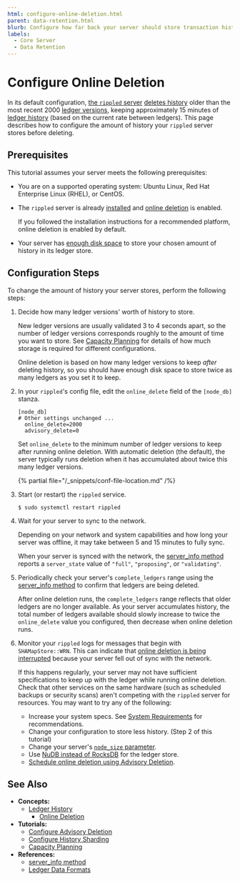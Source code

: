 ```yaml
---
html: configure-online-deletion.html
parent: data-retention.html
blurb: Configure how far back your server should store transaction history.
labels:
  - Core Server
  - Data Retention
---
```

# Configure Online Deletion

In its default configuration, [the `rippled` server](../../../concepts/networks-and-servers/index.md) [deletes history](online-deletion.md) older than the most recent 2000 [ledger versions](../../../concepts/ledgers/index.md), keeping approximately 15 minutes of [ledger history](../../../concepts/networks-and-servers/ledger-history.md) (based on the current rate between ledgers). This page describes how to configure the amount of history your `rippled` server stores before deleting.

## Prerequisites

This tutorial assumes your server meets the following prerequisites:

- You are on a supported operating system: Ubuntu Linux, Red Hat Enterprise Linux (RHEL), or CentOS.

- The `rippled` server is already [installed](../../installation/index.md) and [online deletion](online-deletion.md) is enabled.

    If you followed the installation instructions for a recommended platform, online deletion is enabled by default.

- Your server has [enough disk space](../../installation/capacity-planning.md#disk-space) to store your chosen amount of history in its ledger store.


## Configuration Steps

To change the amount of history your server stores, perform the following steps:

1. Decide how many ledger versions' worth of history to store.

    New ledger versions are usually validated 3 to 4 seconds apart, so the number of ledger versions corresponds roughly to the amount of time you want to store. See [Capacity Planning](../../installation/capacity-planning.md) for details of how much storage is required for different configurations.

    Online deletion is based on how many ledger versions to keep _after_ deleting history, so you should have enough disk space to store twice as many ledgers as you set it to keep.

0. In your `rippled`'s config file, edit the `online_delete` field of the `[node_db]` stanza.

    ```
    [node_db]
    # Other settings unchanged ...
      online_delete=2000
      advisory_delete=0
    ```

    Set `online_delete` to the minimum number of ledger versions to keep after running online deletion. With automatic deletion (the default), the server typically runs deletion when it has accumulated about twice this many ledger versions.

    {% partial file="/_snippets/conf-file-location.md" /%}

0. Start (or restart) the `rippled` service.

    ```
    $ sudo systemctl restart rippled
    ```

0. Wait for your server to sync to the network.

    Depending on your network and system capabilities and how long your server was offline, it may take between 5 and 15 minutes to fully sync.

    When your server is synced with the network, the [server_info method](../../../references/http-websocket-apis/public-api-methods/server-info-methods/server_info.md) reports a `server_state` value of `"full"`, `"proposing"`, or `"validating"`.

0. Periodically check your server's `complete_ledgers` range using the [server_info method](../../../references/http-websocket-apis/public-api-methods/server-info-methods/server_info.md) to confirm that ledgers are being deleted.

    After online deletion runs, the `complete_ledgers` range reflects that older ledgers are no longer available. As your server accumulates history, the total number of ledgers available should slowly increase to twice the `online_delete` value you configured, then decrease when online deletion runs.

0. Monitor your `rippled` logs for messages that begin with `SHAMapStore::WRN`. This can indicate that [online deletion is being interrupted](online-deletion.md#interrupting-online-deletion) because your server fell out of sync with the network.

    If this happens regularly, your server may not have sufficient specifications to keep up with the ledger while running online deletion. Check that other services on the same hardware (such as scheduled backups or security scans) aren't competing with the `rippled` server for resources. You may want to try any of the following:

    - Increase your system specs. See [System Requirements](../../installation/system-requirements.md) for recommendations.
    - Change your configuration to store less history. (Step 2 of this tutorial)
    - Change your server's [`node_size` parameter](../../installation/capacity-planning.md).
    - Use [NuDB instead of RocksDB](../../installation/capacity-planning.md) for the ledger store.
    - [Schedule online deletion using Advisory Deletion](configure-advisory-deletion.md).


## See Also

- **Concepts:**
    - [Ledger History](../../../concepts/networks-and-servers/ledger-history.md)
        - [Online Deletion](online-deletion.md)
- **Tutorials:**
    - [Configure Advisory Deletion](configure-advisory-deletion.md)
    - [Configure History Sharding](configure-history-sharding.md)
    - [Capacity Planning](../../installation/capacity-planning.md)
- **References:**
    - [server_info method](../../../references/http-websocket-apis/public-api-methods/server-info-methods/server_info.md)
    - [Ledger Data Formats](../../../references/protocol/ledger-data/index.md)
